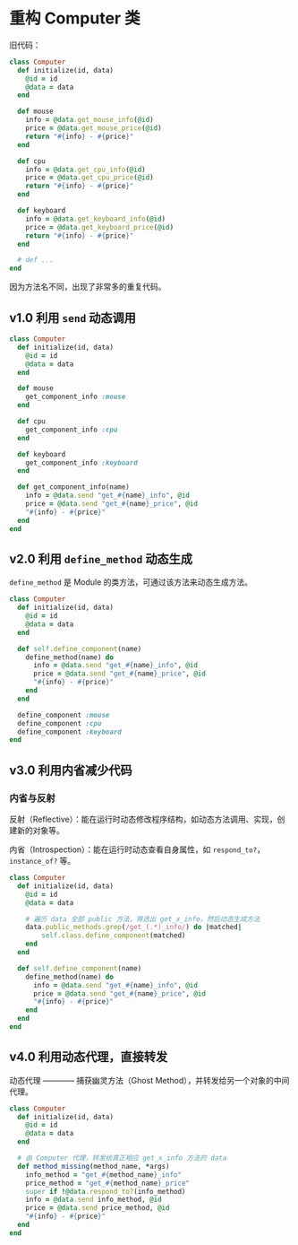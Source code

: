 # 重构 Computer 类

旧代码：

```ruby
class Computer
  def initialize(id, data)
    @id = id
    @data = data
  end

  def mouse
    info = @data.get_mouse_info(@id)
    price = @data.get_mouse_price(@id)
    return "#{info} - #{price}"
  end

  def cpu
    info = @data.get_cpu_info(@id)
    price = @data.get_cpu_price(@id)
    return "#{info} - #{price}"
  end

  def keyboard
    info = @data.get_keyboard_info(@id)
    price = @data.get_keyboard_price(@id)
    return "#{info} - #{price}"
  end

  # def ...
end
```

因为方法名不同，出现了非常多的重复代码。


## v1.0 利用 `send` 动态调用

```ruby
class Computer
  def initialize(id, data)
    @id = id
    @data = data
  end

  def mouse
    get_component_info :mouse
  end

  def cpu
    get_component_info :cpu
  end

  def keyboard
    get_component_info :keyboard
  end

  def get_component_info(name)
    info = @data.send "get_#{name}_info", @id
    price = @data.send "get_#{name}_price", @id
    "#{info} - #{price}"
  end
end
```


## v2.0 利用 `define_method` 动态生成

`define_method` 是 Module 的类方法，可通过该方法来动态生成方法。

```ruby
class Computer
  def initialize(id, data)
    @id = id
    @data = data
  end

  def self.define_component(name)
    define_method(name) do
      info = @data.send "get_#{name}_info", @id
      price = @data.send "get_#{name}_price", @id
      "#{info} - #{price}"
    end
  end

  define_component :mouse
  define_component :cpu
  define_component :keyboard
end
```

## v3.0 利用内省减少代码

### 内省与反射

反射（Reflective）：能在运行时动态修改程序结构，如动态方法调用、实现，创建新的对象等。

内省（Introspection）：能在运行时动态查看自身属性，如 `respond_to?`，`instance_of?` 等。

```ruby
class Computer
  def initialize(id, data)
    @id = id
    @data = data

    # 遍历 data 全部 public 方法，筛选出 get_x_info，然后动态生成方法
    data.public_methods.grep(/get_(.*)_info/) do |matched|
    	self.class.define_component(matched)
    end
  end

  def self.define_component(name)
    define_method(name) do
      info = @data.send "get_#{name}_info", @id
      price = @data.send "get_#{name}_price", @id
      "#{info} - #{price}"
    end
  end
end
```

## v4.0 利用动态代理，直接转发

动态代理 ———— 捕获幽灵方法（Ghost Method），并转发给另一个对象的中间代理。

```ruby
class Computer
  def initialize(id, data)
    @id = id
    @data = data
  end

  # 由 Computer 代理，转发给真正相应 get_x_info 方法的 data
  def method_missing(method_name, *args)
    info_method = "get_#{method_name}_info"
    price_method = "get_#{method_name}_price"
    super if !@data.respond_to?(info_method)
    info = @data.send info_method, @id
    price = @data.send price_method, @id
    "#{info} - #{price}"
  end
end
```
